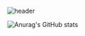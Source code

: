 <!-- 헤더 -->
![header](https://capsule-render.vercel.app/api?type=Slice&color=auto&height=300&section=header&text=Hello%20i'm%20DaeHyeong&fontSize=60&fontAlign=100)



<!-- github stats 테마 설정 -->

![Anurag's GitHub stats](https://github-readme-stats.vercel.app/api?username=pdhruby&show_icons=true&theme=merko)

<!-- 
[![Top Langs](https://github-readme-stats.vercel.app/api/top-langs/?username=pdhruby&layout=compact)](https://github.com/pdhruby/github-readme-stats)


<!--
**pdhruby/pdhruby** is a ✨ _special_ ✨ repository because its `README.md` (this file) appears on your GitHub profile.

Here are some ideas to get you started:

- 🔭 I’m currently working on ...
- 🌱 I’m currently learning ...
- 👯 I’m looking to collaborate on ...
- 🤔 I’m looking for help with ...
- 💬 Ask me about ...
- 📫 How to reach me: ...
- 😄 Pronouns: ...
- ⚡ Fun fact: ...
-->
